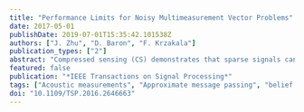 ```yaml
---
title: "Performance Limits for Noisy Multimeasurement Vector Problems"
date: 2017-05-01
publishDate: 2019-07-01T15:35:42.101538Z
authors: ["J. Zhu", "D. Baron", "F. Krzakala"]
publication_types: ["2"]
abstract: "Compressed sensing (CS) demonstrates that sparse signals can be estimated from underdetermined linear systems. Distributed CS (DCS) further reduces the number of measurements by considering joint sparsity within signal ensembles. DCS with jointly sparse signals has applications in multisensor acoustic sensing, magnetic resonance imaging with multiple coils, remote sensing, and array signal processing. Multimeasurement vector (MMV) problems consider the estimation of jointly sparse signals under the DCS framework. Two related MMV settings are studied. In the first setting, each signal vector is measured by a different independent and identically distributed (i.i.d.) measurement matrix, while in the second setting, all signal vectors are measured by the same i.i.d. matrix. Replica analysis is performed for these two MMV settings, and the minimum mean squared error (MMSE), which turns out to be identical for both settings, is obtained as a function of the noise variance and number of measurements. To showcase the application of MMV models, the MMSE's of complex CS problems with both real and complex measurement matrices are also analyzed. Multiple performance regions for MMV are identified where the MMSE behaves differently as a function of the noise variance and the number of measurements. Belief propagation (BP) is a CS signal estimation framework that often achieves the MMSE asymptotically. A phase transition for BP is identified. This phase transition, verified by numerical results, separates the regions where BP achieves the MMSE and where it is suboptimal. Numerical results also illustrate that more signal vectors in the jointly sparse signal ensemble lead to a better phase transition."
featured: false
publication: "*IEEE Transactions on Signal Processing*"
tags: ["Acoustic measurements", "Approximate message passing", "belief propagation", "complex measurement matrices", "compressed sensing", "distributed measurement matrix", "Estimation", "least mean squares methods", "Length measurement", "magnetic resonance imaging", "Magnetic resonance imaging", "matrix algebra", "minimum mean squared error", "MMSE", "multimeasurement vector problem", "multiple coils", "multisensor acoustic sensing", "Noise measurement", "noisy multimeasurement vector problem", "replica analysis", "Sensors", "signal estimation framework", "Sparse matrices", "sparse signals"]
doi: "10.1109/TSP.2016.2646663"
---
```


